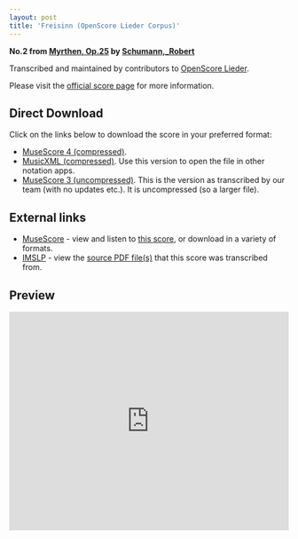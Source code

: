 ```yaml
---
layout: post
title: 'Freisinn (OpenScore Lieder Corpus)'
---
```


__No.2 from [Myrthen, Op.25](https://fourscoreandmore.org/openscore/lieder/Schumann,_Robert/Myrthen,_Op.25/) by [Schumann,_Robert](https://fourscoreandmore.org/openscore/lieder/Schumann,_Robert)__

Transcribed and maintained by contributors to [OpenScore Lieder].

Please visit the [official score page] for more information.

[official score page]: https://musescore.com/openscore-lieder-corpus/scores/6885263
[OpenScore Lieder]: https://musescore.com/openscore-lieder-corpus

## Direct Download

Click on the links below to download the score in your preferred format:
- [MuseScore 4 (compressed)](https://fourscoreandmore.org/openscore/lieder/Schumann,_Robert/Myrthen,_Op.25/02_Freisinn.mscz).
- [MusicXML (compressed)](https://fourscoreandmore.org/openscore/lieder/Schumann,_Robert/Myrthen,_Op.25/02_Freisinn.mxl). Use this version to open the file in other notation apps.
- [MuseScore 3 (uncompressed)](https://raw.githubusercontent.com/OpenScore/Lieder/refs/heads/main/scores/Schumann,_Robert/Myrthen,_Op.25/02_Freisinn/lc6885263.mscx). This is the version as transcribed by our team (with no updates etc.). It is uncompressed (so a larger file).

## External links

- [MuseScore] - view and listen to [this score][MuseScore], or download in a variety of formats.
- [IMSLP] - view the [source PDF file(s)][IMSLP] that this score was transcribed from.

[MuseScore]: https://musescore.com/score/6885263
[IMSLP]: https://imslp.org/wiki/Special:ReverseLookup/270905

## Preview

<iframe width="100%" height="394" src="https://musescore.com/openscore-lieder-corpus/scores/6885263/embed" frameborder="0" allowfullscreen allow="autoplay; fullscreen"></iframe>
